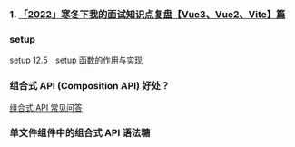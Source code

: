 ### 1. [「2022」寒冬下我的面试知识点复盘【Vue3、Vue2、Vite】篇](https://juejin.cn/post/7166446028266733581)

### setup
[setup](https://blog.csdn.net/qq_40340943/article/details/124381843)
[12.5　setup 函数的作用与实现](https://weread.qq.com/web/reader/c5c32170813ab7177g0181aek98f3284021498f137082c2e?)

### 组合式 API (Composition API) 好处？
[组合式 API 常见问答](https://cn.vuejs.org/guide/extras/composition-api-faq.html)

### 单文件组件中的组合式 API 语法糖 <script setup>
[<script setup>](https://cn.vuejs.org/api/sfc-script-setup.html)

### Teleport 组件
[Teleport 组件](https://cn.vuejs.org/guide/built-ins/teleport.html)
[14.2　Teleport 组件的实现原理](https://weread.qq.com/web/reader/c5c32170813ab7177g0181aekb6d32b90216b6d767d2f0dc?)

### vue3生命周期
[Vue 3 生命周期完整指南](https://segmentfault.com/a/1190000039680245)

### 2. [最全的 Vue 面试题+详解答案](https://www.cnblogs.com/wenshaochang123/p/14888494.html)

### 3. [vue 高频面试题（2023）](https://blog.csdn.net/jiang7701037/article/details/134700415)

### 4. [出一个 vue 的场景题，写一个垂直居中的弹窗，希望不是通过组件注入的方式，而是要用的时候才创建这个弹窗；创建的方式是通过 createDialog 的形式；（是通过 vue.extend)](https://blog.csdn.net/qq_63358859/article/details/125442312)

### 5. [双向绑定原理](https://blog.csdn.net/qq_63358859/article/details/125442312)

### 6. [Object.definePropoty](https://blog.csdn.net/qq_63358859/article/details/125442312)

### 7. [vue 写组件的时候，怎么做渲染优化](https://www.baidu.com/s?ie=utf-8&f=8&rsv_bp=1&tn=baidu&wd=vue%E5%86%99%E7%BB%84%E4%BB%B6%E7%9A%84%E6%97%B6%E5%80%99%EF%BC%8C%E6%80%8E%E4%B9%88%E5%81%9A%E6%B8%B2%E6%9F%93%E4%BC%98%E5%8C%96&oq=%25E5%2586%2599%25E7%25BB%2584%25E4%25BB%25B6%25E7%259A%2584%25E6%2597%25B6%25E5%2580%2599%252C%25E6%2580%258E%25E4%25B9%2588%25E5%2581%259A%25E6%25B8%25B2%25E6%259F%2593%25E4%25BC%2598%25E5%258C%2596&rsv_pq=e377bb1f00045885&rsv_t=ffd154hYY%2FPMeaEyBjfUKIYuA0FNUFWtvno0vh37QlucPYoG9qtwujWNyPY&rqlang=cn&rsv_dl=tb&rsv_enter=1&rsv_btype=t&inputT=540&rsv_sug3=9&rsv_sug1=7&rsv_sug7=100&rsv_sug2=0&rsv_sug4=1292)

####  MVVM MVC MVP
[MVC 和 MVVM 的区别 ](https://www.cnblogs.com/luckest/p/16917400.html)
[MVC，MVP 和 MVVM 的图示](https://www.ruanyifeng.com/blog/2015/02/mvcmvp_mvvm.html)
[MVC、MVP、MVVM模型](https://www.cnblogs.com/keyng/p/12920183.html)

React 和 Vue 的区别如下：

#### 监听数据变化的实现原理不同

Vue 通过 getter/setter 以及一些函数的劫持，能精确知道数据变化，不需要特别的优化就能达到很好的性能。React 默认是通过比较引用的方式进行的，当应用的状态被改变时，全部子组件都会重新渲染，可能导致大量不必要的 VDOM 的重新渲染，需要通过 PureComponent/shouldComponentUpdate 这个生命周期方法来进行控制。

#### 数据流的不同

Vue 默认支持双向数据绑定。但 React 一直提倡的是单向数据流，称之为 onChange/setState()模式。

#### 框架本质不同

Vue 是 MVVM 模式的框架，由 MVC 发展而来，拥有视图层、模型层以及控制层。而 React 是前端组件化框架，是由后端组件化发展而来，React 只是一个视图层。

#### 组件写法不一样

React 推荐的做法是 JSX+inline style，也就是把 HTML 和 CSS 全都写进 JavaScript 了。Vue 则是把 HTML、CSS、JS 都整合在一个页面内。

#### 状态管理不同

Vue 使用 Vuex 进行状态管理，其数据是可变的。React 使用 Redux 进行状态管理，Redux 的数据是不可变的。

#### 学习曲线不同

React 学习曲线相对较陡，尤其是当引入数据流管理工具时，需要花费更多时间掌握。Vue 学习曲线相对较缓，API 设计更为直观，文档也非常友好，初学者可以更快上手。

#### [computed 的实现原理 ](https://weread.qq.com/web/reader/c5c32170813ab7177g0181aekd3d322001ad3d9446802347?)

#### [Vue 的整个实现原理](Vue的整个实现原理)

#### [Watch 的运行原理](https://weread.qq.com/web/reader/c5c32170813ab7177g0181aekd3d322001ad3d9446802347?)

#### [Vue 的数据为什么频繁变化但只会更新一次](https://blog.51cto.com/u_10887428/5148470)

#### [vue3 diff 算法的优化]

[vue3 diff 算法优化](https://blog.51cto.com/u_10887428/5148470)

#### [从:key 的角度，来看 Vue3 中 diff 算法的实现原理（多图详解）]
[vue3 diff 算法优化](https://blog.csdn.net/weixin_46163658/article/details/122563297)

#### [eventBus介绍,和vuex对比，优缺点]
[Vue事件总线（EventBus）使用指南：详细解析与实战应用](https://blog.csdn.net/shanghai597/article/details/130965196)

#### [【Vue】组件传值的六种方法]
[【Vue】组件传值的六种方法](https://www.cnblogs.com/liliuyu/p/13590853.html)

#### [vue的双向绑定缺点]
[vue双向数据绑定的缺点](https://localsite.baidu.com/okam/pages/article/index?articleId=20116233&ucid=n1DvP1c3nHf&categoryLv1=%E6%95%99%E8%82%B2%E5%9F%B9%E8%AE%AD&ch=54&srcid=10004)

#### [defineProperties缺点, 为什么使用proxy]
[关于Object.defineProperty 的基础知识](https://www.cnblogs.com/zjjDaily/p/11227623.html)
[https://blog.csdn.net/qq_38290251/article/details/135280017](https://blog.csdn.net/qq_38290251/article/details/135280017)

#### [proxy 会全部属性代理吗]
[什么是proxy](https://es6.ruanyifeng.com/#docs/proxy)
[为什么需要reflect]](https://es6.ruanyifeng.com/#docs/reflect)

#### 30 道 Vue 面试题，超详细（自测 Vue 掌握程度）
[30 道 Vue 面试题，超详细（自测 Vue 掌握程度）](https://zhuanlan.zhihu.com/p/644543319)

![Alt text](image.png)

#### vue中nextTick的实现，结合浏览器事件循环机制说一下？
[vm.$nextTick](https://weread.qq.com/web/reader/f8632810723f0231f86d9aakb6d32b90216b6d767d2f0dc?)
[nextTick](https://ustbhuangyi.github.io/vue-analysis/v2/reactive/next-tick.html#vue-%E7%9A%84%E5%AE%9E%E7%8E%B0)
[Vue的异步更新策略]
[Vue.nextTick和vm.$nextTick区别](https://cn.vuejs.org/api/component-instance.html#nexttick)
[NextTick的版本迭代变化]

#### 一文彻底搞懂Vue中scoped和/deep/原理
[一文彻底搞懂Vue中scoped和/deep/原理](https://www.jb51.net/javascript/294585dol.htm#_label1)

##### 深入理解CSS中的层叠上下文和层叠顺序
[深入理解CSS中的层叠上下文和层叠顺序](https://www.zhangxinxu.com/wordpress/2016/01/understand-css-stacking-context-order-z-index/)
